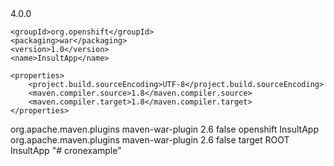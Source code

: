 <?xml version="1.0" encoding="UTF-8"?>
<project xmlns="http://maven.apache.org/POM/4.0.0" xmlns:xsi="http://www.w3.org/2001/XMLSchema-instance" xsi:schemaLocation="http://maven.apache.org/POM/4.0.0 http://maven.apache.org/xsd/maven-4.0.0.xsd">
    <modelVersion>4.0.0</modelVersion>

    <groupId>org.openshift</groupId>
    <packaging>war</packaging>
    <version>1.0</version>
    <name>InsultApp</name>
  
    <properties>
        <project.build.sourceEncoding>UTF-8</project.build.sourceEncoding>
        <maven.compiler.source>1.8</maven.compiler.source>
    	<maven.compiler.target>1.8</maven.compiler.target>
    </properties>
<build>
    <plugins>
        <plugin>
            <groupId>org.apache.maven.plugins</groupId>
            <artifactId>maven-war-plugin</artifactId>
            <version>2.6</version>
            <configuration>
                <failOnMissingWebXml>false</failOnMissingWebXml>
            </configuration>
        </plugin>
    </plugins>
</build>

<profiles>
    <profile>
     <!-- When built in OpenShift the 'openshift' profile will be used when invoking mvn. -->
     <!-- Use this profile for any OpenShift specific customization your app will need. -->
     <!-- By default that is to put the resulting archive into the 'deployments' folder. -->
     <!-- http://maven.apache.org/guides/mini/guide-building-for-different-environments.html -->
     <id>openshift</id>
     <build>
        <finalName>InsultApp</finalName>
        <plugins>
          <plugin>
                <groupId>org.apache.maven.plugins</groupId>
                <artifactId>maven-war-plugin</artifactId>
                <version>2.6</version>
                <configuration>
                    <failOnMissingWebXml>false</failOnMissingWebXml>
                    <outputDirectory>target</outputDirectory>
              		  <warName>ROOT</warName>
                </configuration>
            </plugin>
        </plugins>
      </build>
    </profile>
  </profiles>
	<artifactId>InsultApp</artifactId>
</project>
"# cronexample" 

